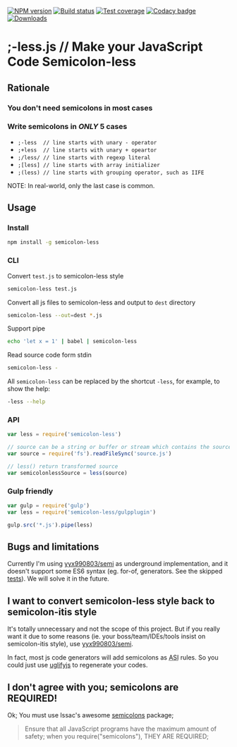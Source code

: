 [![NPM version][npm-image]][npm-url]
[![Build status][travis-image]][travis-url]
[![Test coverage][coveralls-image]][coveralls-url]
[![Codacy badge][codacy-image]][codacy-url]
[![Downloads][downloads-image]][npm-url]

# ;-less.js // Make your JavaScript Code Semicolon-less


## Rationale

### You don't need semicolons in most cases

### Write semicolons in *ONLY* 5 cases

 - `;-less	// line starts with unary - operator`
 - `;+less	// line starts with unary + opeartor`
 - `;/less/	// line starts with regexp literal`
 - `;[less]	// line starts with array initializer`
 - `;(less)	// line starts with grouping operator, such as IIFE`

NOTE: In real-world, only the last case is common.


## Usage

### Install
```sh
npm install -g semicolon-less
```

### CLI

Convert `test.js` to semicolon-less style
```sh
semicolon-less test.js
```

Convert all js files to semicolon-less and output to `dest` directory
```sh
semicolon-less --out=dest *.js
```

Support pipe
```sh
echo 'let x = 1' | babel | semicolon-less
```

Read source code form stdin
```sh
semicolon-less -
```

All `semicolon-less` can be replaced by the shortcut `-less`, for example, to show the help:
```sh
-less --help
```


### API
```js
var less = require('semicolon-less')

// source can be a string or buffer or stream which contains the source code
var source = require('fs').readFileSync('source.js')

// less() return transformed source
var semicolonlessSource = less(source)
```


### Gulp friendly
```js
var gulp = require('gulp')
var less = require('semicolon-less/gulpplugin')

gulp.src('*.js').pipe(less)
```


## Bugs and limitations

Currently I'm using [yyx990803/semi](https://github.com/yyx990803/semi) as underground implementation, and it doesn't support some ES6 syntax (eg. for-of, generators. See the skipped [tests](https://github.com/hax/semicolon-less.js/blob/master/test/test.js)). We will solve it in the future.


## I want to convert semicolon-less style back to semicolon-itis style

It's totally unnecessary and not the scope of this project. But if you really
want it due to some reasons (ie. your boss/team/IDEs/tools insist on semicolon-itis style), use [yyx990803/semi](https://github.com/yyx990803/semi).

In fact, most js code generators will add semicolons as <abbr title="Automatic Semicolon Insertion">ASI</abbr> rules. So you could just
use [uglifyjs](https://github.com/mishoo/UglifyJS) to regenerate your codes.


## I don't agree with you; semicolons are REQUIRED!

Ok;
You must use Issac's awesome [semicolons](https://www.npmjs.org/package/semicolons) package;
> Ensure that all JavaScript programs have the maximum amount of safety;
> when you require("semicolons"), THEY ARE REQUIRED;


[npm-image]: https://img.shields.io/npm/v/semicolon-less.svg?style=flat-square
[npm-url]: https://npmjs.org/package/semicolon-less
[travis-image]: https://img.shields.io/travis/hax/semicolon-less.js/master.svg?style=flat-square
[travis-url]: https://travis-ci.org/hax/semicolon-less.js
[coveralls-image]: https://img.shields.io/coveralls/hax/semicolon-less.js/master.svg?style=flat-square
[coveralls-url]: https://coveralls.io/r/hax/semicolon-less.js?branch=master
[downloads-image]: http://img.shields.io/npm/dm/semicolon-less.svg?style=flat-square
[codacy-image]: https://img.shields.io/codacy/12ebe2ff5dd0429ca51c78b69955a4ad.svg?style=flat-square
[codacy-url]: https://www.codacy.com/public/hax/semicolon-less.js
